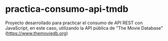# practica-consumo-api-tmdb
Proyecto desarrollado para practicar el consumo de API REST con JavaScript, en este caso, utilizando la API pública de "The Movie Database" (https://www.themoviedb.org)
